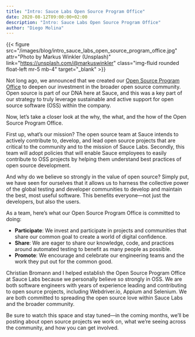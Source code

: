 ```yaml
---
title: "Intro: Sauce Labs Open Source Program Office"
date: 2020-08-12T09:00:00+02:00
description: "Intro: Sauce Labs Open Source Program Office"
author: "Diego Molina"
---
```


{{< figure src="/images/blog/intro_sauce_labs_open_source_program_office.jpg" attr="Photo by Markus Winkler (Unsplash)" link="https://unsplash.com/@markuswinkler" class="img-fluid rounded float-left mr-5 mb-4" target="_blank" >}}

Not long ago, we announced that we created our 
[Open Source Program Office](https://saucelabs.com/news/sauce-labs-deepens-investment-in-oss-community-establishes-new-open-source-program-office)
to deepen our investment in the broader open source community. Open source is part of 
our DNA here at Sauce, and this was a key part of our strategy to truly leverage 
sustainable and active support for open source software (OSS) within the company.

Now, let’s take a closer look at the why, the what, and the how of the Open Source 
Program Office.

First up, what’s our mission? The open source team at Sauce intends to actively 
contribute to, develop, and lead open source projects that are critical to the 
community and to the mission of Sauce Labs. Secondly, this team will adopt policies 
that will enable Sauce employees to easily contribute to OSS projects by helping 
them understand best practices of open source development.  

And why do we believe so strongly in the value of open source? Simply put, we have 
seen for ourselves that it allows us to harness the collective power of the global 
testing and developer communities to develop and maintain the best, most useful 
software. This benefits everyone—not just the developers, but also the users. 

As a team, here’s what our Open Source Program Office is committed to doing:
* **Participate**: We invest and participate in projects and communities that share our 
common goal to create a world of digital confidence.
* **Share**: We are eager to share our knowledge, code, and practices around automated 
testing to benefit as many people as possible. 
* **Promote**: We encourage and celebrate our engineering teams and the work they put 
out for the common good. 

Christian Bromann and I helped establish the Open Source Program Office at Sauce Labs 
because we personally believe so strongly in OSS. We are both software engineers with 
years of experience leading and contributing to open source projects, including 
Webdriver.io, Appium and Selenium. We are both committed to spreading the open source 
love within Sauce Labs and the broader community. 

Be sure to watch this space and stay tuned—in the coming months, we’ll be posting 
about open source projects we work on, what we’re seeing across the community, and 
how you can get involved.
